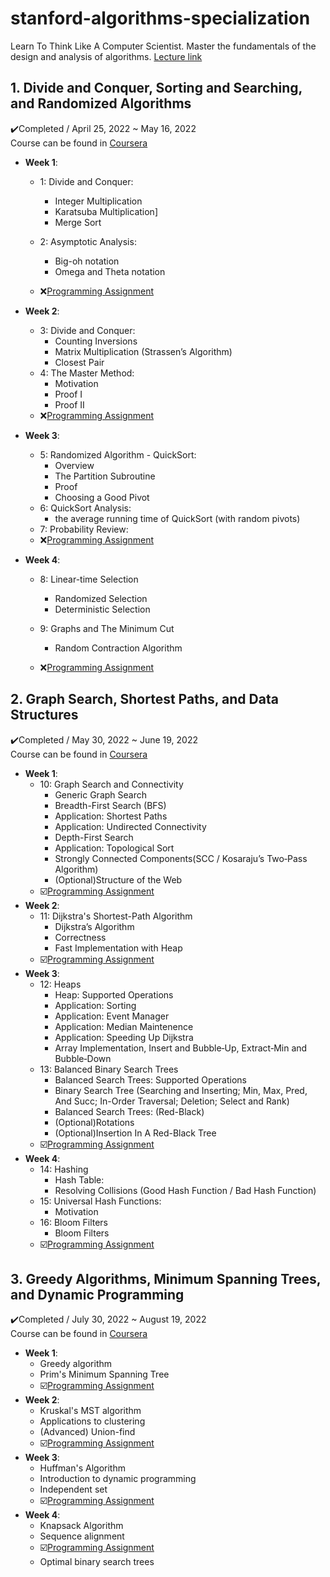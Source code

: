 # stanford-algorithms-specialization
Learn To Think Like A Computer Scientist. Master the fundamentals of the design and analysis of algorithms.
[Lecture link](https://www.coursera.org/specializations/algorithms)

## 1. Divide and Conquer, Sorting and Searching, and Randomized Algorithms
✔️Completed / April 25, 2022 ~ May 16, 2022<br>
Course can be found in [Coursera](https://www.coursera.org/learn/algorithms-divide-conquer)

- <strong>Week 1</strong>:
  - 1: Divide and Conquer:
    - Integer Multiplication
    - Karatsuba Multiplication]
    - Merge Sort
  - 2: Asymptotic Analysis:
    - Big-oh notation
    - Omega and Theta notation

  - ❌[Programming Assignment](https://github.com/AhnJunYeong0319/stanford-algorithms-specialization/blob/main/Course2/Week1/Course1_PA1.ipynb)

- <strong>Week 2</strong>:
  - 3: Divide and Conquer:
    - Counting Inversions
    - Matrix Multiplication (Strassen’s Algorithm)
    - Closest Pair
  - 4: The Master Method:
    - Motivation
    - Proof I
    - Proof II
  - ❌[Programming Assignment](https://github.com/AhnJunYeong0319/stanford-algorithms-specialization/blob/main/Course2/Week1/Course1_PA2.ipynb)

- <strong>Week 3</strong>:
  - 5: Randomized Algorithm - QuickSort:
    - Overview
    - The Partition Subroutine
    - Proof
    - Choosing a Good Pivot
  - 6: QuickSort Analysis:
    - the average running time of QuickSort (with random pivots)
  - 7: Probability Review:
  - ❌[Programming Assignment](https://github.com/AhnJunYeong0319/stanford-algorithms-specialization/blob/main/Course2/Week1/Course1_PA3.ipynb)
- <strong>Week 4</strong>:
  - 8: Linear-time Selection
    - Randomized Selection
    - Deterministic Selection
  - 9: Graphs and The Minimum Cut
    - Random Contraction Algorithm

  - ❌[Programming Assignment](https://github.com/AhnJunYeong0319/stanford-algorithms-specialization/blob/main/Course2/Week1/Course1_PA4.ipynb)


## 2. Graph Search, Shortest Paths, and Data Structures
✔️Completed / May 30, 2022 ~ June 19, 2022<br>
Course can be found in [Coursera](https://www.coursera.org/learn/algorithms-graphs-data-structures)


- <strong>Week 1</strong>:
  - 10: Graph Search and Connectivity
    - Generic Graph Search
    - Breadth-First Search (BFS)
    - Application: Shortest Paths
    - Application: Undirected Connectivity
    - Depth-First Search
    - Application: Topological Sort
    - Strongly Connected Components(SCC / Kosaraju’s Two‐Pass Algorithm)
    - (Optional)Structure of the Web
  - ☑️[Programming Assignment](https://github.com/AhnJunYeong0319/stanford-algorithms-specialization/blob/main/Course2/Week1/Course2_PA1.ipynb)
- <strong>Week 2</strong>:
  - 11: Dijkstra's Shortest-Path Algorithm
    - Dijkstra’s Algorithm
    - Correctness
    - Fast Implementation with Heap
  - ☑️[Programming Assignment](https://github.com/AhnJunYeong0319/stanford-algorithms-specialization/blob/main/Course2/Week2/Course2_PA2.ipynb)
- <strong>Week 3</strong>:
  - 12: Heaps
    - Heap: Supported Operations
    - Application: Sorting
    - Application: Event Manager
    - Application: Median Maintenence
    - Application: Speeding Up Dijkstra
    - Array Implementation, Insert and Bubble‐Up, Extract‐Min and Bubble‐Down
  - 13: Balanced Binary Search Trees
    - Balanced Search Trees: Supported Operations
    - Binary Search Tree (Searching and Inserting; Min, Max, Pred, And Succ; In-Order Traversal; Deletion; Select and Rank)
    - Balanced Search Trees: (Red-Black)
    - (Optional)Rotations
    - (Optional)Insertion In A Red-Black Tree
  - ☑️[Programming Assignment](https://github.com/AhnJunYeong0319/stanford-algorithms-specialization/blob/main/Course2/Week3/Course2_PA3.ipynb)
- <strong>Week 4</strong>:
  - 14: Hashing
    - Hash Table:
    - Resolving Collisions (Good Hash Function / Bad Hash Function)
  - 15: Universal Hash Functions:
    - Motivation
  - 16: Bloom Filters
    - Bloom Filters
  - ☑️[Programming Assignment](https://github.com/AhnJunYeong0319/stanford-algorithms-specialization/blob/main/Course2/Week4/Course2_PA4.ipynb)

## 3. Greedy Algorithms, Minimum Spanning Trees, and Dynamic Programming
✔️Completed / July 30, 2022 ~ August 19, 2022<br>
Course can be found in [Coursera](https://www.coursera.org/learn/algorithms-greedy)


- <strong>Week 1</strong>: 
  - Greedy algorithm
  - Prim's Minimum Spanning Tree
  - ☑️[Programming Assignment](https://github.com/AhnJunYeong0319/stanford-algorithms-specialization/blob/main/Course3/Week1/Course3_PA1.ipynb)
- <strong>Week 2</strong>: 
  - Kruskal's MST algorithm
  - Applications to clustering
  - (Advanced) Union-find
  - ☑️[Programming Assignment](https://github.com/AhnJunYeong0319/stanford-algorithms-specialization/blob/main/Course3/Week2/Course3_PA2.ipynb)
- <strong>Week 3</strong>: 
  - Huffman's Algorithm
  - Introduction to dynamic programming
  - Independent set
  - ☑️[Programming Assignment](https://github.com/AhnJunYeong0319/stanford-algorithms-specialization/blob/main/Course3/Week3/Course3_PA3.ipynb)
- <strong>Week 4</strong>:
  - Knapsack Algorithm
  - Sequence alignment
  - ☑️[Programming Assignment](https://github.com/AhnJunYeong0319/stanford-algorithms-specialization/blob/main/Course3/Week4/Course3_PA4.ipynb)
  - Optimal binary search trees
